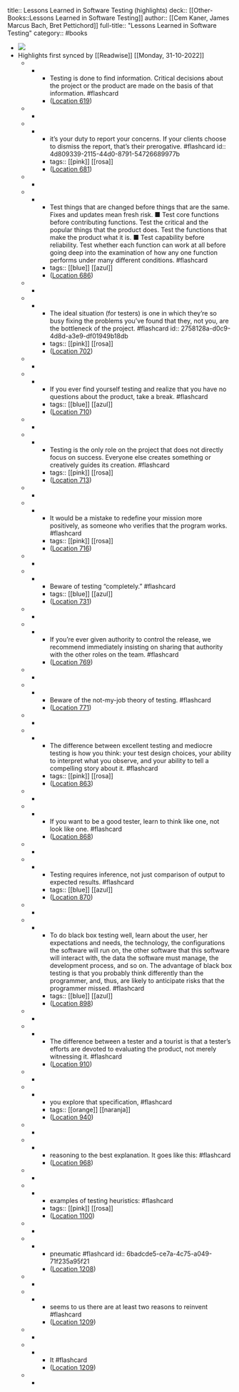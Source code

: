 title:: Lessons Learned in Software Testing (highlights)
deck:: [[Other-Books::Lessons Learned in Software Testing]]
author:: [[Cem Kaner, James Marcus Bach, Bret Pettichord]]
full-title:: "Lessons Learned in Software Testing"
category:: #books

- ![](https://images-na.ssl-images-amazon.com/images/I/51YpFSGPogL._SL200_.jpg)
- Highlights first synced by [[Readwise]] [[Monday, 31-10-2022]]
	- -
		- Testing is done to find information. Critical decisions about the project or the product are made on the basis of that information. #flashcard
		- ([Location 619](https://readwise.io/to_kindle?action=open&asin=B000S1LVBS&location=619))
	- -
	- -
		- it’s your duty to report your concerns. If your clients choose to dismiss the report, that’s their prerogative. #flashcard
		  id:: 4d809339-2115-44d0-8791-54726689977b
		- tags:: [[pink]] [[rosa]]
		- ([Location 681](https://readwise.io/to_kindle?action=open&asin=B000S1LVBS&location=681))
	- -
	- -
		- Test things that are changed before things that are the same. Fixes and updates mean fresh risk. ■ Test core functions before contributing functions. Test the critical and the popular things that the product does. Test the functions that make the product what it is. ■ Test capability before reliability. Test whether each function can work at all before going deep into the examination of how any one function performs under many different conditions. #flashcard
		- tags:: [[blue]] [[azul]]
		- ([Location 686](https://readwise.io/to_kindle?action=open&asin=B000S1LVBS&location=686))
	- -
	- -
		- The ideal situation (for testers) is one in which they’re so busy fixing the problems you’ve found that they, not you, are the bottleneck of the project. #flashcard
		  id:: 2758128a-d0c9-4d8d-a3e9-df01949b18db
		- tags:: [[pink]] [[rosa]]
		- ([Location 702](https://readwise.io/to_kindle?action=open&asin=B000S1LVBS&location=702))
	- -
	- -
		- If you ever find yourself testing and realize that you have no questions about the product, take a break. #flashcard
		- tags:: [[blue]] [[azul]]
		- ([Location 710](https://readwise.io/to_kindle?action=open&asin=B000S1LVBS&location=710))
	- -
	- -
		- Testing is the only role on the project that does not directly focus on success. Everyone else creates something or creatively guides its creation. #flashcard
		- tags:: [[pink]] [[rosa]]
		- ([Location 713](https://readwise.io/to_kindle?action=open&asin=B000S1LVBS&location=713))
	- -
	- -
		- It would be a mistake to redefine your mission more positively, as someone who verifies that the program works. #flashcard
		- tags:: [[pink]] [[rosa]]
		- ([Location 716](https://readwise.io/to_kindle?action=open&asin=B000S1LVBS&location=716))
	- -
	- -
		- Beware of testing “completely.” #flashcard
		- tags:: [[blue]] [[azul]]
		- ([Location 731](https://readwise.io/to_kindle?action=open&asin=B000S1LVBS&location=731))
	- -
	- -
		- If you’re ever given authority to control the release, we recommend immediately insisting on sharing that authority with the other roles on the team. #flashcard
		- ([Location 769](https://readwise.io/to_kindle?action=open&asin=B000S1LVBS&location=769))
	- -
	- -
		- Beware of the not-my-job theory of testing. #flashcard
		- ([Location 771](https://readwise.io/to_kindle?action=open&asin=B000S1LVBS&location=771))
	- -
	- -
		- The difference between excellent testing and mediocre testing is how you think: your test design choices, your ability to interpret what you observe, and your ability to tell a compelling story about it. #flashcard
		- tags:: [[pink]] [[rosa]]
		- ([Location 863](https://readwise.io/to_kindle?action=open&asin=B000S1LVBS&location=863))
	- -
	- -
		- If you want to be a good tester, learn to think like one, not look like one. #flashcard
		- ([Location 868](https://readwise.io/to_kindle?action=open&asin=B000S1LVBS&location=868))
	- -
	- -
		- Testing requires inference, not just comparison of output to expected results. #flashcard
		- tags:: [[blue]] [[azul]]
		- ([Location 870](https://readwise.io/to_kindle?action=open&asin=B000S1LVBS&location=870))
	- -
	- -
		- To do black box testing well, learn about the user, her expectations and needs, the technology, the configurations the software will run on, the other software that this software will interact with, the data the software must manage, the development process, and so on. The advantage of black box testing is that you probably think differently than the programmer, and, thus, are likely to anticipate risks that the programmer missed. #flashcard
		- tags:: [[blue]] [[azul]]
		- ([Location 898](https://readwise.io/to_kindle?action=open&asin=B000S1LVBS&location=898))
	- -
	- -
		- The difference between a tester and a tourist is that a tester’s efforts are devoted to evaluating the product, not merely witnessing it. #flashcard
		- ([Location 910](https://readwise.io/to_kindle?action=open&asin=B000S1LVBS&location=910))
	- -
	- -
		- you explore that specification, #flashcard
		- tags:: [[orange]] [[naranja]]
		- ([Location 940](https://readwise.io/to_kindle?action=open&asin=B000S1LVBS&location=940))
	- -
	- -
		- reasoning to the best explanation. It goes like this: #flashcard
		- ([Location 968](https://readwise.io/to_kindle?action=open&asin=B000S1LVBS&location=968))
	- -
	- -
		- examples of testing heuristics: #flashcard
		- tags:: [[pink]] [[rosa]]
		- ([Location 1100](https://readwise.io/to_kindle?action=open&asin=B000S1LVBS&location=1100))
	- -
	- -
		- pneumatic #flashcard
		  id:: 6badcde5-ce7a-4c75-a049-71f235a95f21
		- ([Location 1208](https://readwise.io/to_kindle?action=open&asin=B000S1LVBS&location=1208))
	- -
	- -
		- seems to us there are at least two reasons to reinvent #flashcard
		- ([Location 1209](https://readwise.io/to_kindle?action=open&asin=B000S1LVBS&location=1209))
	- -
	- -
		- It #flashcard
		- ([Location 1209](https://readwise.io/to_kindle?action=open&asin=B000S1LVBS&location=1209))
	- -